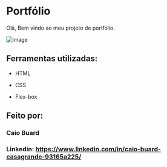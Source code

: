 # Portfólio 

Olá, Bem vindo ao meu projeto de portfólio.

![image](https://user-images.githubusercontent.com/128753517/233855391-a15c3adb-bc87-48e5-b1f2-6972a69e8b52.png)

## Ferramentas utilizadas:

* HTML

* CSS

* Flex-box

## Feito por:

### Caio Buard

### Linkedin: https://www.linkedin.com/in/caio-buard-casagrande-93165a225/
